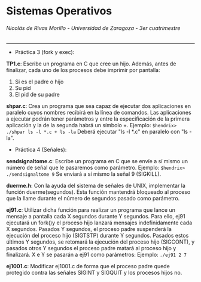 # Sistemas Operativos
###### Nicolás de Rivas Morillo - Universidad de Zaragoza - 3er cuatrimestre

---

- Práctica 3 (fork y exec):

**TP1.c**: Escribe un programa en C que cree un hijo. Además, antes de finalizar, cada uno de los procesos debe imprimir por pantalla:
1. Si es el padre o hijo
2. Su pid
3. El pid de su padre

**shpar.c**: Crea un programa que sea capaz de ejecutar dos aplicaciones en paralelo cuyos nombres recibirá en la línea de comandos. Las aplicaciones a ejecutar podrán tener parámetros y entre la especificación de la primera aplicación y la de la segunda habrá un símbolo +.
Ejemplo: `$hendrix> ./shpar ls -l *.c + ls -la`
Deberá ejecutar "ls -l *.c" en paralelo con "ls -la".

- Práctica 4 (Señales):

**sendsignaltome.c**: Escribe un programa en C que se envíe a sí mismo un número de señal que le pasaremos como parámetro.
Ejemplo: `$hendrix> ./sendsignaltome 9` Se enviará a sí mismo la señal 9 (SIGKILL).

**duerme.h**: Con la ayuda del sistema de señales de UNIX, implementar la función duerme(segundos). Esta función mantendrá bloqueado al proceso que la llame durante el número de segundos pasado como parámetro.

**ej91.c**: Utilizar dicha función para realizar un programa que lance un mensaje a pantalla cada X segundos durante Y segundos. Para ello, ej91 ejecutará un fork()y el proceso hijo lanzará mensajes indefinidamente cada X segundos. Pasados Y segundos, el proceso padre suspenderá la ejecución del proceso hijo (SIGTSTP) durante Y segundos. Pasados estos últimos Y segundos, se retomará la ejecución del proceso hijo (SIGCONT), y pasados otros Y segundos el proceso padre matará al proceso hijo y finalizará. X e Y se pasarán a ej91 como parámetros:
Ejemplo: `./ej91 2 7`

**ej1001.c**: Modificar ej1001.c de forma que el proceso padre quede protegido contra las señales SIGINT y SIGQUIT y los procesos hijos no.
